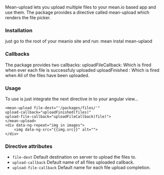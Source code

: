 Mean-upload lets you upload multiple files to your mean.io based app and use them.
The package provides a directive called mean-upload which renders the file picker.

### Installation
just go to the root of your meanio site and run:
mean instal mean-uplaod

### Callbacks
The package provides two callbacks:
uploadFileCallback: Which is fired when ever each file is successfuly uploaded
uploadFinished : Which is fired when All of the files have been uploaded.

### Usage
To use is just integrate the next directive in to your angular view...

```
<mean-upload file-dest="'/packages/files/'"
upload-callback="uploadFinished(files)"
upload-file-callback="uploadFileCallback(file)">
</mean-upload>
<div data-ng-repeat="img in images">
    <img data-ng-src="{{img.src}}" alt="">
</div>
```

### Directive attributes
- `file-dest` Default destination on server to upload the files to.
- `upload-callback` Default name of all files uploaded callback.
- `upload-file-callback` Default name for each file upload completion.
